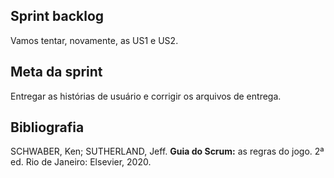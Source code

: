 ## Sprint backlog
Vamos tentar, novamente, as US1 e US2.

## Meta da sprint
Entregar as histórias de usuário e corrigir os arquivos de entrega.


## Bibliografia 
SCHWABER, Ken; SUTHERLAND, Jeff. **Guia do Scrum:** as regras do jogo. 2ª ed. Rio de Janeiro: Elsevier, 2020.
